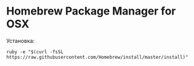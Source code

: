 # Homebrew Package Manager for OSX

Установка:
```
ruby -e "$(curl -fsSL https://raw.githubusercontent.com/Homebrew/install/master/install)"
```
